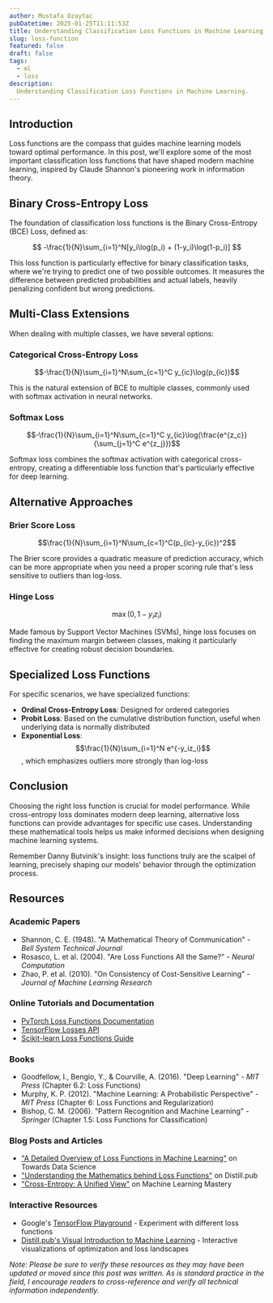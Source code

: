 ```yaml
---
author: Mustafa Ozaytac
pubDatetime: 2025-01-25T11:11:53Z
title: Understanding Classification Loss Functions in Machine Learning
slug: loss-function
featured: false
draft: false
tags:
  - ml
  - loss
description:
  Understanding Classification Loss Functions in Machine Learning.
---
```




## Introduction

Loss functions are the compass that guides machine learning models toward optimal performance. In this post, we'll explore some of the most important classification loss functions that have shaped modern machine learning, inspired by Claude Shannon's pioneering work in information theory.

## Binary Cross-Entropy Loss

The foundation of classification loss functions is the Binary Cross-Entropy (BCE) Loss, defined as:
<div style="text-align: center">

$$ -\frac{1}{N}\sum_{i=1}^N[y_i\log(p_i) + (1-y_i)\log(1-p_i)] $$

</div>

This loss function is particularly effective for binary classification tasks, where we're trying to predict one of two possible outcomes. It measures the difference between predicted probabilities and actual labels, heavily penalizing confident but wrong predictions.

## Multi-Class Extensions

When dealing with multiple classes, we have several options:

### Categorical Cross-Entropy Loss
$$-\frac{1}{N}\sum_{i=1}^N\sum_{c=1}^C y_{ic}\log(p_{ic})$$

This is the natural extension of BCE to multiple classes, commonly used with softmax activation in neural networks.

### Softmax Loss
$$-\frac{1}{N}\sum_{i=1}^N\sum_{c=1}^C y_{ic}\log(\frac{e^{z_c}}{\sum_{j=1}^C e^{z_j}})$$

Softmax loss combines the softmax activation with categorical cross-entropy, creating a differentiable loss function that's particularly effective for deep learning.

## Alternative Approaches

### Brier Score Loss

$$\frac{1}{N}\sum_{i=1}^N\sum_{c=1}^C(p_{ic}-y_{ic})^2$$

The Brier score provides a quadratic measure of prediction accuracy, which can be more appropriate when you need a proper scoring rule that's less sensitive to outliers than log-loss.

### Hinge Loss

$$\max(0,1-y_iz_i)$$

Made famous by Support Vector Machines (SVMs), hinge loss focuses on finding the maximum margin between classes, making it particularly effective for creating robust decision boundaries.

## Specialized Loss Functions

For specific scenarios, we have specialized functions:

- **Ordinal Cross-Entropy Loss**: Designed for ordered categories
- **Probit Loss**: Based on the cumulative distribution function, useful when underlying data is normally distributed
- **Exponential Loss**: $$\frac{1}{N}\sum_{i=1}^N e^{-y_iz_i}$$, which emphasizes outliers more strongly than log-loss

## Conclusion

Choosing the right loss function is crucial for model performance. While cross-entropy loss dominates modern deep learning, alternative loss functions can provide advantages for specific use cases. Understanding these mathematical tools helps us make informed decisions when designing machine learning systems.

Remember Danny Butvinik's insight: loss functions truly are the scalpel of learning, precisely shaping our models' behavior through the optimization process.

## Resources

### Academic Papers
- Shannon, C. E. (1948). "A Mathematical Theory of Communication" - *Bell System Technical Journal*
- Rosasco, L. et al. (2004). "Are Loss Functions All the Same?" - *Neural Computation*
- Zhao, P. et al. (2010). "On Consistency of Cost-Sensitive Learning" - *Journal of Machine Learning Research*

### Online Tutorials and Documentation
- [PyTorch Loss Functions Documentation](https://pytorch.org/docs/stable/nn.html#loss-functions)
- [TensorFlow Losses API](https://www.tensorflow.org/api_docs/python/tf/keras/losses)
- [Scikit-learn Loss Functions Guide](https://scikit-learn.org/stable/modules/model_evaluation.html#scoring-parameter)

### Books
- Goodfellow, I., Bengio, Y., & Courville, A. (2016). "Deep Learning" - *MIT Press* (Chapter 6.2: Loss Functions)
- Murphy, K. P. (2012). "Machine Learning: A Probabilistic Perspective" - *MIT Press* (Chapter 6: Loss Functions and Regularization)
- Bishop, C. M. (2006). "Pattern Recognition and Machine Learning" - *Springer* (Chapter 1.5: Loss Functions for Classification)

### Blog Posts and Articles
- ["A Detailed Overview of Loss Functions in Machine Learning"](https://towardsdatascience.com/) on Towards Data Science
- ["Understanding the Mathematics behind Loss Functions"](https://distill.pub/) on Distill.pub
- ["Cross-Entropy: A Unified View"](https://machinelearningmastery.com/) on Machine Learning Mastery

### Interactive Resources
- Google's [TensorFlow Playground](https://playground.tensorflow.org/) - Experiment with different loss functions
- [Distill.pub's Visual Introduction to Machine Learning](https://distill.pub/2017/momentum/) - Interactive visualizations of optimization and loss landscapes

*Note: Please be sure to verify these resources as they may have been updated or moved since this post was written. As is standard practice in the field, I encourage readers to cross-reference and verify all technical information independently.*
